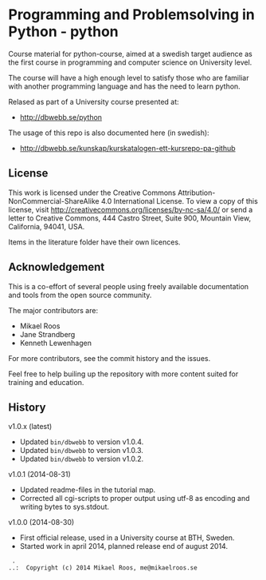 Programming and Problemsolving in Python - python
===================

Course material for python-course, aimed at a swedish target audience as the first course in programming and computer science on University level. 

The course will have a high enough level to satisfy those who are familiar with another programming language and has the need to learn python.

Relased as part of a University course presented at:

* http://dbwebb.se/python

The usage of this repo is also documented here (in swedish):

* http://dbwebb.se/kunskap/kurskatalogen-ett-kursrepo-pa-github



License
-------------------

This work is licensed under the Creative Commons Attribution-NonCommercial-ShareAlike 4.0 International License. To view a copy of this license, visit http://creativecommons.org/licenses/by-nc-sa/4.0/ or send a letter to Creative Commons, 444 Castro Street, Suite 900, Mountain View, California, 94041, USA.

Items in the literature folder have their own licences.



Acknowledgement
-------------------

This is a co-effort of several people using freely available documentation and tools from the open source community. 

The major contributors are:

* Mikael Roos
* Jane Strandberg
* Kenneth Lewenhagen

For more contributors, see the commit history and the issues.

Feel free to help builing up the repository with more content suited for training and education.



History
-------------------

v1.0.x (latest)

* Updated `bin/dbwebb` to version v1.0.4.
* Updated `bin/dbwebb` to version v1.0.3.
* Updated `bin/dbwebb` to version v1.0.2.


v1.0.1 (2014-08-31)

* Updated readme-files in the tutorial map.
* Corrected all cgi-scripts to proper output using utf-8 as encoding and writing bytes to sys.stdout.


v1.0.0 (2014-08-30)

* First official release, used in a University course at BTH, Sweden.
* Started work in april 2014, planned release end of august 2014.



```                                                            
 .                                                             
..:  Copyright (c) 2014 Mikael Roos, me@mikaelroos.se   
```                                                            
